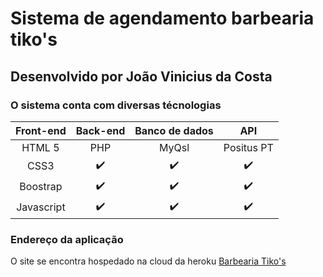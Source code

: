 # **Sistema de agendamento barbearia tiko's**

## Desenvolvido por João Vinicius da Costa

### O sistema conta com diversas técnologias

| Front-end | Back-end | Banco de dados| API |
|:---------:|:--------:|:-------------:|:--: |
| HTML 5    |PHP| MyQsl|Positus PT|
| CSS3      |✔️|✔️|✔️|
| Boostrap  |✔️|✔️|✔️|
| Javascript|✔️|✔️|✔️|

### Endereço da aplicação
O site se encontra hospedado na cloud da heroku [Barbearia Tiko's](https://barbeariatikos.herokuapp.com)
